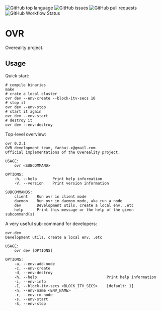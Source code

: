 ![GitHub top language](https://img.shields.io/github/languages/top/ccmlm/OVR)
![GitHub issues](https://img.shields.io/github/issues-raw/ccmlm/OVR)
![GitHub pull requests](https://img.shields.io/github/issues-pr-raw/ccmlm/OVR)
![GitHub Workflow Status](https://img.shields.io/github/workflow/status/ccmlm/OVR/Rust)

# OVR

Overeality project.

## Usage

Quick start:

```shell
# compile binaries
make
# crate a local cluster
ovr dev --env-create --block-itv-secs 10
# stop it
ovr dev --env-stop
# start it again
ovr dev --env-start
# destroy it
ovr dev --env-destroy
```

Top-level overview:

```
ovr 0.2.1
OVR development team, fanhui.x@gmail.com
Official implementations of the Overeality project.

USAGE:
    ovr <SUBCOMMAND>

OPTIONS:
    -h, --help       Print help information
    -V, --version    Print version information

SUBCOMMANDS:
    client    Run ovr in client mode
    daemon    Run ovr in daemon mode, aka run a node
    dev       Development utils, create a local env, .etc
    help      Print this message or the help of the given subcommand(s)
```

A very useful sub-command for developers:

```
ovr-dev
Development utils, create a local env, .etc

USAGE:
    ovr dev [OPTIONS]

OPTIONS:
    -a, --env-add-node
    -c, --env-create
    -d, --env-destroy
    -h, --help                               Print help information
    -i, --env-info
    -I, --block-itv-secs <BLOCK_ITV_SECS>    [default: 1]
    -n, --env-name <ENV_NAME>
    -r, --env-rm-node
    -s, --env-start
    -S, --env-stop
```
